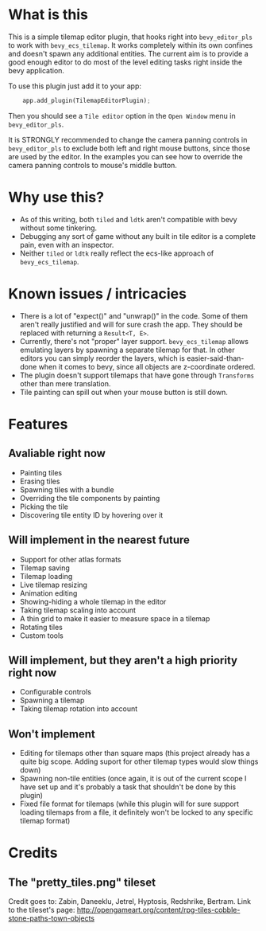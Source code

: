 # What is this

This is a simple tilemap editor plugin, that hooks right into `bevy_editor_pls` to work with `bevy_ecs_tilemap`. It works completely within its own confines and doesn't spawn any additional entities. The current aim is to provide a good enough editor to do most of the level editing tasks right inside the bevy application.

To use this plugin just add it to your app:

```rust
    app.add_plugin(TilemapEditorPlugin);
```

Then you should see a `Tile editor` option in the `Open Window` menu in `bevy_editor_pls`.

It is STRONGLY recommended to change the camera panning controls in `bevy_editor_pls` to exclude both left and right mouse buttons, since those are used by the editor. In the examples you can see how to override the camera panning controls to mouse's middle button.

# Why use this?

* As of this writing, both `tiled` and `ldtk` aren't compatible with bevy without some tinkering.
* Debugging any sort of game without any built in tile editor is a complete pain, even with an inspector.
* Neither `tiled` or `ldtk` really reflect the ecs-like approach of `bevy_ecs_tilemap`.

# Known issues / intricacies

- There is a lot of "expect()" and "unwrap()" in the code. Some of them aren't really justified and will for sure crash the app. They should be replaced with returning a `Result<T, E>`.
- Currently, there's not "proper" layer support. `bevy_ecs_tilemap` allows emulating layers by spawning a separate tilemap for that. In other editors you can simply reorder the layers, which is easier-said-than-done when it comes to bevy, since all objects are z-coordinate ordered.
- The plugin doesn't support tilemaps that have gone through `Transforms` other than mere translation.
- Tile painting can spill out when your mouse button is still down.

# Features

## Avaliable right now

- Painting tiles
- Erasing tiles
- Spawning tiles with a bundle
- Overriding the tile components by painting
- Picking the tile
- Discovering tile entity ID by hovering over it

## Will implement in the nearest future

- Support for other atlas formats
- Tilemap saving
- Tilemap loading
- Live tilemap resizing
- Animation editing
- Showing-hiding a whole tilemap in the editor
- Taking tilemap scaling into account
- A thin grid to make it easier to measure space in a tilemap
- Rotating tiles
- Custom tools

## Will implement, but they aren't a high priority right now

- Configurable controls
- Spawning a tilemap
- Taking tilemap rotation into account

## Won't implement

- Editing for tilemaps other than square maps (this project already has a quite big scope. Adding suport for other tilemap types would slow things down)
- Spawning non-tile entities (once again, it is out of the current scope I have set up and it's probably a task that shouldn't be done by this plugin)
- Fixed file format for tilemaps (while this plugin will for sure support loading tilemaps from a file, it definitely won't be locked to any specific tilemap format)

# Credits

## The "pretty_tiles.png" tileset

Credit goes to: Zabin, Daneeklu, Jetrel, Hyptosis, Redshrike, Bertram. Link to the tileset's page: http://opengameart.org/content/rpg-tiles-cobble-stone-paths-town-objects